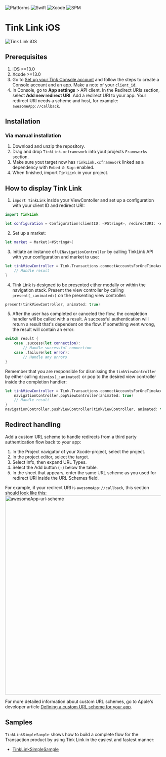 ![Platforms](https://img.shields.io/badge/Platforms-iOS_13_14_15_16-brightgreen)
![Swift](https://img.shields.io/badge/Swift-5.7-blue)
![Xcode](https://img.shields.io/badge/Xcode-13_14-yellowgreen)
![SPM](https://img.shields.io/badge/SPM-compatible-orange)

# Tink Link iOS

![Tink Link iOS](https://user-images.githubusercontent.com/3734694/208090845-ee370e16-9a4c-4c4a-bf0a-eea6c7742e74.png)

## Prerequisites

1. iOS >=13.0
2. Xcode >=13.0
3. Go to [Set up your Tink Console account](https://docs.tink.com/resources/getting-started/set-up-your-account) and follow the steps to create a Console account and an app. Make a note of your `client_id`.
4. In Console, go to **App settings** > API client. In the Redirect URIs section, select **Add new redirect URI**. Add a redirect URI to your app. Your redirect URI needs a scheme and host, for example: `awesomeApp://callback`.

## Installation

### Via manual installation

1. Download and unzip the repository.
2. Drag and drop `TinkLink.xcframework` into yout projects `Frameworks` section.
3. Make sure yout target now has `TinkLink.xcframework` linked as a dependency with `Embed & Sign` enabled.
4. When finished, import `TinkLink` in your project.

## How to display Tink Link

1. `import TinkLink` inside your ViewContoller and set up a configuration with your client ID and redirect URI:

```swift
import TinkLink

let configuration = Configuration(clientID: <#String#>, redirectURI: <#String#>)
```

2. Set up a market:

```swift
let market = Market(<#String#>)
```

3. Initiate an instance of `UINavigationController` by calling TinkLink API with your configuration and market to use:

```swift
let tinkViewController = Tink.Transactions.connectAccountsForOneTimeAccess(configuration: configuration, market: market) { result in
    // Handle result
}
```

4. Tink Link is designed to be presented either modally or within the navigation stack. Present the view controller by calling `present(_:animated:)` on the presenting view controller:

```swift
present(tinkViewController, animated: true)
```

5. After the user has completed or canceled the flow, the completion handler will be called with a result. A successful authentication will return a result that's dependent on the flow. If something went wrong, the result will contain an error:

```swift
switch result {
    case .success(let connection):
        // Handle successful connection
    case .failure(let error):
        // Handle any errors
}
```

Remember that you are responsible for dismissing the `tinkViewController` by either calling `dismiss(_:animated)` or pop to the desired view controller inside the completion handler:

```swift
let tinkViewController = Tink.Transactions.connectAccountsForOneTimeAccess(configuration: configuration, market: market) { result in
    navigationController.popViewController(animated: true)
    // Handle result
}
navigationController.pushViewController(tinkViewController, animated: true)
```

## Redirect handling

Add a custom URL scheme to handle redirects from a third party authentication flow back to your app:

1. In the Project navigator of your Xcode-project, select the project.
2. In the project editor, select the target.
3. Select Info, then expand URL Types.
4. Select the Add button (+) below the table.
5. In the sheet that appears, enter the same URL scheme as you used for redirect URI inside the URL Schemes field.

For example, if your redirect URI is `awesomeApp://callback`, this section should look like this:
<img width="642" alt="awesomeApp-url-scheme" src="https://user-images.githubusercontent.com/3734694/208428783-b1c5bf61-80c4-4c68-ac03-14544fb20865.png">

For more detailed information about custom URL schemes, go to Apple's developer article [Defining a custom URL scheme for your app](https://developer.apple.com/documentation/xcode/defining-a-custom-url-scheme-for-your-app).

## Samples

`TinkLinkSimpleSample` shows how to build a complete flow for the Transaction product by using Tink Link in the easiest and fastest manner:
- [TinkLinkSimpleSample](Samples/TinkLinkSimpleSample)
